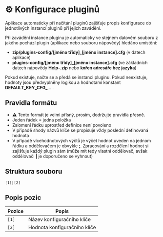 # ⚙️ Konfigurace pluginů

Aplikace automaticky při načítání pluginů zajišťuje propis konfigurace do jednotlivých instancí pluginů při jejich zavádění.

Při zavádění instance pluginu je automaticky ve stejném datovém souboru z jakého pochází plugin (aplikace nebo souboru nápovědy) hledáno umístění:  

- **zip/plugins-config/[jméno třídy]_[jméno instance].cfg** (v datech aplikace)
- **plugins-config/[jméno třídy]_[jméno instance].cfg** (ve základních datech nápovědy **Help-.zip** nebo **kořen adresáře bez jazyka**)

Pokud existuje, načte se a předá se instanci pluginu. Pokud neexistuje, hodnoty jsou předvyplněny logikou a hodnotami konstant **DEFAULT_KEY_CFG_**... .

## Pravidla formátu

- ⚠️ Tento formát je velmi přísný, prosím, dodržujte pravidla přesně.
- Jeden řádek = jedna položka
- Zalomení řádku uprostřed definice není povoleno
- V případě shody názvů klíče se propisuje vždy poslední definovaná hodnota
- V případě vícehodnotových výčtů je výčet hodnot uveden na jednom řádku a oddělovačem je obvykle **;**. Zpracování a rozdělení hodnot si zajišťuje každý plugin sám (může mít tedy vlastní oddělovač, avšak oddělovači **|** je doporučeno se vyhnout)

## Struktura souboru

```text
[1]|[2]
```

## Popis pozic

| Pozice | Popis |
|---|---|
| `[1]` | Název konfiguračního klíče |
| `[2]` | Hodnota konfiguračního klíče |
